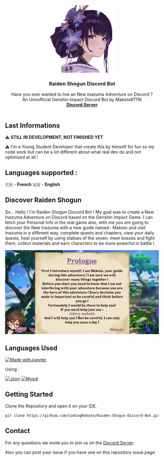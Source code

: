 <a name="readme-top"></a>



<br />
<div align="center">
   <img src="images/avatar-gitbook.png" alt="Logo" width="220" height="220">

  <h3 align="center">Raiden Shogun Discord Bot</h3>

  <p align="center">
    Have you ever wanted to live an New Inazuma Adventure on Discord ?
    <br />
    An Unnofficial Genshin Impact Discord Bot by Makoto#7116
    <br />
    <!--<a href="https://raidenshogun.gitbook.io/docs"><strong>Documentation</strong></a>--><a href="https://discord.gg/2AePNcphrs"><strong>Discord Server</strong></a>
    <br />
    <br />
  </p>
</div>

## Last Informations

⚠️ **STILL IN DEVELOPMENT, NOT FINISHED YET**

⚠️ I'm a Young Student Developer that create this by himself for fun so my code work but can be a lot different about what real dev do and not optimized at all !

## Languages supported :

🇫🇷 - **French**
🇬🇧 - **English**

## Discover Raiden Shogun

So... Hello ! I'm Raiden Shogun Discord Bot ! My goal was to create a New Inazuma Adventure on Discord based on the Genshin Impact Game. I can fetch your Personal Info in the real game also, with me you are going to discover the New Inazuma with a new guide named : Makoto and visit Inazuma in a different way, complete quests and chapters, view your daily quests, heal yourself by using statues of the seven, meet bosses and fight them, collect materials and earn characters to be more powerful in battle !.

<p align="center">
  <img src="images/1-english.jpg"/>
</p>



## Languages Used

[![Made withJupyter](https://img.shields.io/badge/Made%20with-Python-yellow?style=for-the-badge&logo=Python)](https://python.org/)

Using :

[![Json][JSON]][JSON-url]
[![Mysql][MySQL]][MySQL-url]




## Getting Started

Clone the Repository and open it on your IDE.
   ```sh
   git clone https://github.com/CodingMakoto/Raiden-Shogun-Discord-Bot.git
   ```



## Contact

For any questions we invite you to join us on the [Discord Server](https://discord.gg/2AePNcphrs).

Also you can post your issue if you have one on this repository issue page.

[raiden-example]: images/example.jpeg

[JSON]: https://img.shields.io/badge/Json-f7df1e?style=for-the-badge&logo=json&logoColor=383838
[JSON-url]: https://json.org/

[MySQL]: https://img.shields.io/badge/MySQL-005B75?style=for-the-badge&logo=mysql&logoColor=F3A01F
[MySQL-url]: https://www.mysql.com/
